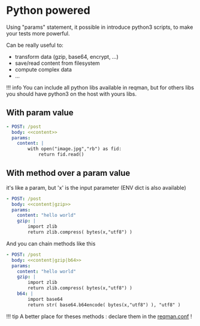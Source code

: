 # Python powered

Using "params" statement, it possible in introduce python3 scripts, to make your tests more powerful.

Can be really useful to:

 * transform data (gzip, base64, encrypt, ...)
 * save/read content from filesystem
 * compute complex data
 * ...

!!! info
    You can include all python libs available in reqman, but for others libs you should have python3 on the host with yours libs.


## With param value

```yaml
- POST: /post
  body: <<content>>
  params:
    content: |
        with open("image.jpg","rb") as fid:
            return fid.read()
```


## With method over a param value

it's like a param, but 'x' is the input parameter (ENV dict is also available)

```yaml
- POST: /post
  body: <<content|gzip>>
  params:
    content: "hello world"
    gzip: |
        import zlib
        return zlib.compress( bytes(x,"utf8") )
```

And you can chain methods like this

```yaml
- POST: /post
  body: <<content|gzip|b64>>
  params:
    content: "hello world"
    gzip: |
        import zlib
        return zlib.compress( bytes(x,"utf8") )
    b64: |
        import base64
        return str( base64.b64encode( bytes(x,"utf8") ), "utf8" )
```

!!! tip
    A better place for theses methods : declare them in the [reqman.conf](conf.md) !